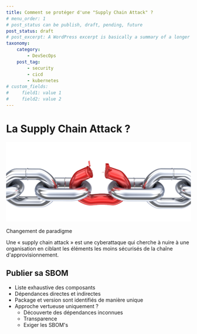 ```yaml
---
title: Comment se protéger d'une "Supply Chain Attack" ?
# menu_order: 1
# post_status can be publish, draft, pending, future
post_status: draft
# post_excerpt: A WordPress excerpt is basically a summary of a longer article, often used as a replacement on the blog index and archives pages to avoid needing to display the full content of each post. By default, WordPress generates excerpts by simply selecting the first 55 words of a post
taxonomy:
    category: 
        - DevSecOps
    post_tag:
        - security
        - cicd
        - kubernetes
# custom_fields:
#     field1: value 1
#     field2: value 2        
---
```



# La Supply Chain Attack ?

![Broken Chain](/_images/chain-broken-nobg.png)

Changement de paradigme

Une « supply chain attack » est une cyberattaque qui cherche à nuire à une organisation en ciblant les éléments les moins sécurisés de la chaîne d'approvisionnement.


## Publier sa SBOM

* Liste exhaustive des composants 
* Dépendances directes et indirectes
* Package et version sont identifiés de manière unique
* Approche vertueuse uniquement ?
    * Découverte des dépendances inconnues
    * Transparence
    * Exiger les SBOM's

